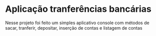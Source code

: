 # Aplicação tranferências bancárias
Nesse projeto foi feito um simples aplicativo console com métodos de sacar, tranferir, depositar, inserção de contas e listagem de contas

